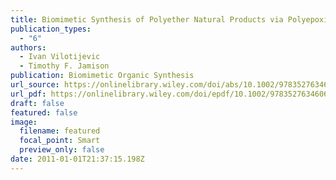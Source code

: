 ```yaml
---
title: Biomimetic Synthesis of Polyether Natural Products via Polyepoxide Opening
publication_types:
  - "6"
authors:
  - Ivan Vilotijevic 
  - Timothy F. Jamison
publication: Biomimetic Organic Synthesis
url_source: https://onlinelibrary.wiley.com/doi/abs/10.1002/9783527634606.ch15
url_pdf: https://onlinelibrary.wiley.com/doi/epdf/10.1002/9783527634606.ch15
draft: false
featured: false
image:
  filename: featured
  focal_point: Smart
  preview_only: false
date: 2011-01-01T21:37:15.198Z
---
```

